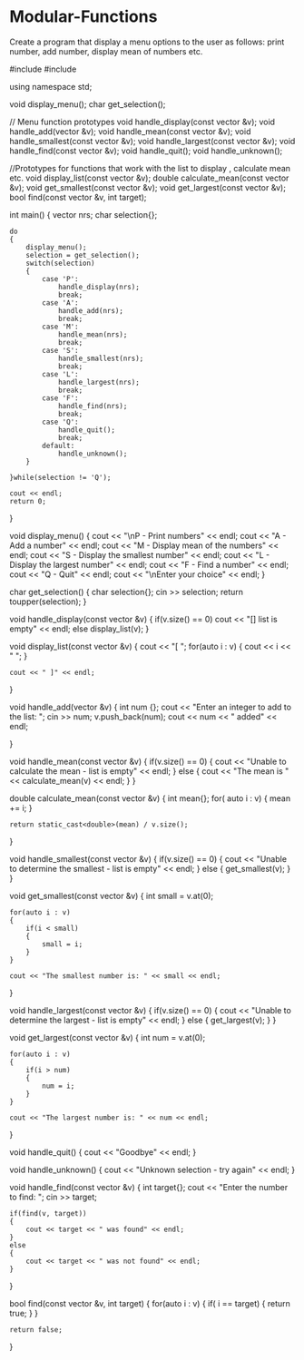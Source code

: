 # Modular-Functions
Create a program that display a menu options to the  user as follows: print number, add number, display mean of numbers etc.

#include <iostream>
#include <vector>

using namespace std;

void display_menu();
char get_selection();

// Menu function prototypes
void handle_display(const vector<int> &v);
void handle_add(vector<int> &v);
void handle_mean(const vector<int> &v);
void handle_smallest(const vector<int> &v);
void handle_largest(const vector<int> &v);
void handle_find(const vector<int> &v);
void handle_quit();
void handle_unknown();

//Prototypes for functions that work with the list to display , calculate mean etc.
void display_list(const vector<int> &v);
double calculate_mean(const vector<int> &v);
void get_smallest(const vector<int> &v);
void get_largest(const vector<int> &v);
bool find(const vector<int> &v, int target);

int main()
{
    vector <int> nrs;
    char selection{};

    do
    {
        display_menu();
        selection = get_selection();
        switch(selection)
        {
            case 'P':
                handle_display(nrs);
                break;
            case 'A':
                handle_add(nrs);
                break;
            case 'M':
                handle_mean(nrs);
                break;
            case 'S':
                handle_smallest(nrs);
                break;
            case 'L':
                handle_largest(nrs);
                break;
            case 'F':
                handle_find(nrs);
                break;
            case 'Q':
                handle_quit();
                break;
            default:
                handle_unknown();
        }

    }while(selection != 'Q');

    cout << endl;
    return 0;
}

void display_menu()
{
    cout << "\nP - Print numbers" << endl;
    cout << "A - Add a number" << endl;
    cout << "M - Display mean of the numbers" << endl;
    cout << "S - Display the smallest number" << endl;
    cout << "L - Display the largest number" << endl;
    cout << "F - Find a number" << endl;
    cout << "Q - Quit" << endl;
    cout << "\nEnter your choice" << endl;
}

char get_selection()
{
    char selection{};
    cin >> selection;
    return toupper(selection);
}

void handle_display(const vector<int> &v)
{
    if(v.size() == 0)
        cout << "[] list is empty" << endl;
    else
        display_list(v);
}

void display_list(const vector<int> &v)
{   cout << "[ ";
    for(auto i : v)
    {
        cout << i << " ";
    }

    cout << " ]" << endl;
}

void handle_add(vector<int> &v)
{
    int num {};
    cout << "Enter an integer to add to the list: ";
    cin >> num;
    v.push_back(num);
    cout << num << " added" << endl;

}

void handle_mean(const vector<int> &v)
{
    if(v.size() == 0)
    {
        cout << "Unable to calculate the mean - list is empty" << endl;
    }
    else
    {
        cout << "The mean is " << calculate_mean(v) << endl;
    }
}

double calculate_mean(const vector<int> &v)
{
    int mean{};
    for( auto i : v)
    {
        mean += i;
    }

    return static_cast<double>(mean) / v.size();

}

void handle_smallest(const vector<int> &v)
{
    if(v.size() == 0)
    {
        cout << "Unable to determine the smallest - list is empty" << endl;
    }
    else
    {
        get_smallest(v);
    }
}

void get_smallest(const vector<int> &v)
{
    int small = v.at(0);

    for(auto i : v)
    {
        if(i < small)
        {
            small = i;
        }
    }

    cout << "The smallest number is: " << small << endl;
}

void handle_largest(const vector<int> &v)
{
    if(v.size() == 0)
    {
        cout << "Unable to determine the largest - list is empty" << endl;
    }
    else
    {
        get_largest(v);
    }
}

void get_largest(const vector<int> &v)
{
    int num = v.at(0);

    for(auto i : v)
    {
        if(i > num)
        {
            num = i;
        }
    }

    cout << "The largest number is: " << num << endl;

}

void handle_quit()
{
    cout << "Goodbye" << endl;
}

void handle_unknown()
{
    cout << "Unknown selection - try again" << endl;
}

void handle_find(const vector<int> &v)
{
    int target{};
    cout << "Enter the number to find: ";
    cin >> target;

    if(find(v, target))
    {
        cout << target << " was found" << endl;
    }
    else
    {
        cout << target << " was not found" << endl;
    }
}


bool find(const vector<int> &v, int target)
{
    for(auto i : v)
    {
        if( i == target)
        {
            return true;
        }
    }

    return false;
}
